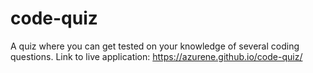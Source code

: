 # code-quiz
A quiz where you can get tested on your knowledge of several coding questions.
Link to live application: https://azurene.github.io/code-quiz/